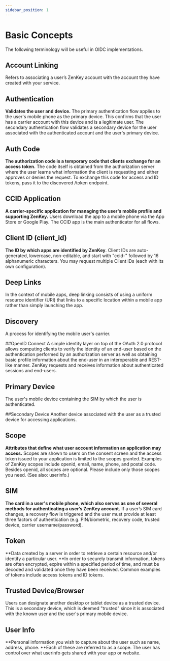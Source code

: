 ```yaml
---
sidebar_position: 1
---
```


# Basic Concepts

The following terminology will be useful in OIDC implementations.

## Account Linking 
Refers to associating a user’s ZenKey account with the account they have created with your service.
 
## Authentication
**Validates the user and device.** The primary authentication flow applies to the user's mobile phone as the primary device. This confirms that the user has a carrier account with this device and is a legitimate user. The secondary authentication flow validates a secondary device for the user associated with the authenticated account and the user's primary device.
 
## Auth Code 
**The authorization code is a temporary code that clients exchange for an access token.** The code itself is obtained from the authorization server where the user learns what information the client is requesting and either approves or denies the request. To exchange this code for access and ID tokens, pass it to the discovered /token endpoint.
 
## CCID Application
**A carrier-specific application for managing the user's mobile profile and supporting ZenKey.** Users download the app to a mobile phone via the App Store or Google Play. The CCID app is the main authenticator for all flows.
 
## Client ID (client_id)
**The ID by which apps are identified by ZenKey**. Client IDs are auto-generated, lowercase, non-editable, and start with "ccid-" followed by 16 alphanumeric characters. You may request multiple Client IDs (each with its own configuration).
 
## Deep Links
In the context of mobile apps, deep linking consists of using a uniform resource identifier (URI) that links to a specific location within a mobile app rather than simply launching the app. 
 
## Discovery
A process for identifying the mobile user's carrier.
 
##OpenID Connect
A simple identity layer on top of the OAuth 2.0 protocol allows computing clients to verify the identity of an end-user based on the authentication performed by an authorization server as well as obtaining basic profile information about the end-user in an interoperable and REST-like manner. ZenKey requests and receives information about authenticated sessions and end-users.
 
## Primary Device
The user's mobile device containing the SIM by which the user is authenticated.
 
##Secondary Device
Another device associated with the user as a trusted device for accessing applications.
 
## Scope
**Attributes that define what user account information an application may access.** Scopes are shown to users on the consent screen and the access token issued to your application is limited to the scopes granted. Examples of ZenKey scopes include openid, email, name, phone, and postal code. Besides openid, all scopes are optional. Please include only those scopes you need. (See also: userinfo.)
 
## SIM
**The card in a user's mobile phone, which also serves as one of several methods for authenticating a user’s ZenKey account.** If a user’s SIM card changes, a recovery flow is triggered and the user must provide at least three factors of authentication (e.g. PIN/biometric, recovery code, trusted device, carrier username/password).
 
## Token
**Data created by a server in order to retrieve a certain resource and/or identify a particular user. **In order to securely transmit information, tokens are often encrypted, expire within a specified period of time, and must be decoded and validated once they have been received. Common examples of tokens include access tokens and ID tokens.
 
## Trusted Device/Browser
Users can designate another desktop or tablet device as a trusted device. This is a secondary device, which is deemed "trusted" since it is associated with the known user and the user's primary mobile device.
 
## User Info
**Personal information you wish to capture about the user such as name, address, phone. **Each of these are referred to as a scope. The user has control over what userinfo gets shared with your app or website.